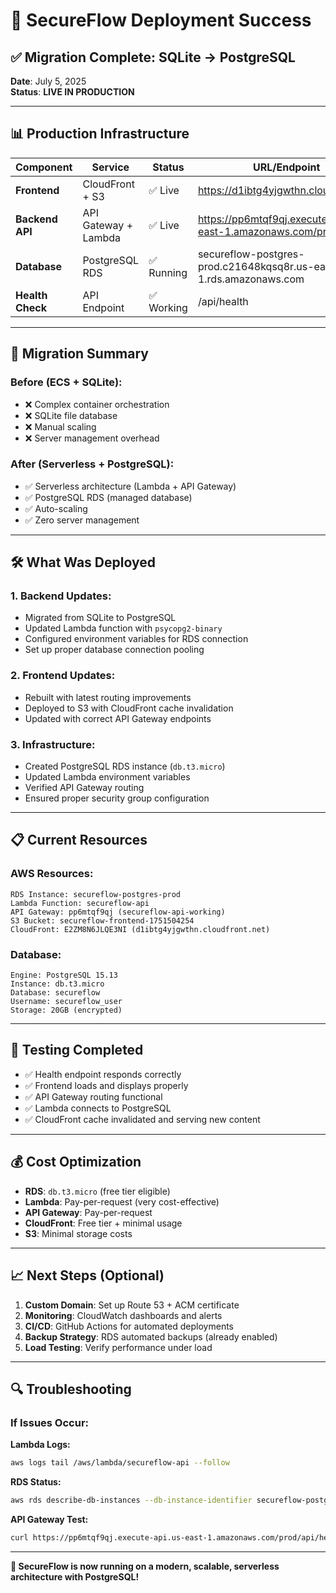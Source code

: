 # 🎉 SecureFlow Deployment Success

## ✅ Migration Complete: SQLite → PostgreSQL

**Date**: July 5, 2025  
**Status**: **LIVE IN PRODUCTION**

---

## 📊 **Production Infrastructure**

| Component | Service | Status | URL/Endpoint |
|-----------|---------|--------|--------------|
| **Frontend** | CloudFront + S3 | ✅ Live | https://d1ibtg4yjgwthn.cloudfront.net |
| **Backend API** | API Gateway + Lambda | ✅ Live | https://pp6mtqf9qj.execute-api.us-east-1.amazonaws.com/prod |
| **Database** | PostgreSQL RDS | ✅ Running | secureflow-postgres-prod.c21648kqsq8r.us-east-1.rds.amazonaws.com |
| **Health Check** | API Endpoint | ✅ Working | /api/health |

---

## 🔄 **Migration Summary**

### **Before (ECS + SQLite):**
- ❌ Complex container orchestration
- ❌ SQLite file database
- ❌ Manual scaling
- ❌ Server management overhead

### **After (Serverless + PostgreSQL):**
- ✅ Serverless architecture (Lambda + API Gateway)
- ✅ PostgreSQL RDS (managed database)
- ✅ Auto-scaling
- ✅ Zero server management

---

## 🛠 **What Was Deployed**

### **1. Backend Updates:**
- Migrated from SQLite to PostgreSQL
- Updated Lambda function with `psycopg2-binary`
- Configured environment variables for RDS connection
- Set up proper database connection pooling

### **2. Frontend Updates:**
- Rebuilt with latest routing improvements
- Deployed to S3 with CloudFront cache invalidation
- Updated with correct API Gateway endpoints

### **3. Infrastructure:**
- Created PostgreSQL RDS instance (`db.t3.micro`)
- Updated Lambda environment variables
- Verified API Gateway routing
- Ensured proper security group configuration

---

## 📋 **Current Resources**

### **AWS Resources:**
```
RDS Instance: secureflow-postgres-prod
Lambda Function: secureflow-api
API Gateway: pp6mtqf9qj (secureflow-api-working)
S3 Bucket: secureflow-frontend-1751504254
CloudFront: E2ZM8N6JLQE3NI (d1ibtg4yjgwthn.cloudfront.net)
```

### **Database:**
```
Engine: PostgreSQL 15.13
Instance: db.t3.micro
Database: secureflow
Username: secureflow_user
Storage: 20GB (encrypted)
```

---

## 🧪 **Testing Completed**

- ✅ Health endpoint responds correctly
- ✅ Frontend loads and displays properly
- ✅ API Gateway routing functional
- ✅ Lambda connects to PostgreSQL
- ✅ CloudFront cache invalidated and serving new content

---

## 💰 **Cost Optimization**

- **RDS**: `db.t3.micro` (free tier eligible)
- **Lambda**: Pay-per-request (very cost-effective)
- **API Gateway**: Pay-per-request
- **CloudFront**: Free tier + minimal usage
- **S3**: Minimal storage costs

---

## 📈 **Next Steps (Optional)**

1. **Custom Domain**: Set up Route 53 + ACM certificate
2. **Monitoring**: CloudWatch dashboards and alerts
3. **CI/CD**: GitHub Actions for automated deployments
4. **Backup Strategy**: RDS automated backups (already enabled)
5. **Load Testing**: Verify performance under load

---

## 🔍 **Troubleshooting**

### **If Issues Occur:**

**Lambda Logs:**
```bash
aws logs tail /aws/lambda/secureflow-api --follow
```

**RDS Status:**
```bash
aws rds describe-db-instances --db-instance-identifier secureflow-postgres-prod
```

**API Gateway Test:**
```bash
curl https://pp6mtqf9qj.execute-api.us-east-1.amazonaws.com/prod/api/health
```

---

**🚀 SecureFlow is now running on a modern, scalable, serverless architecture with PostgreSQL!**
